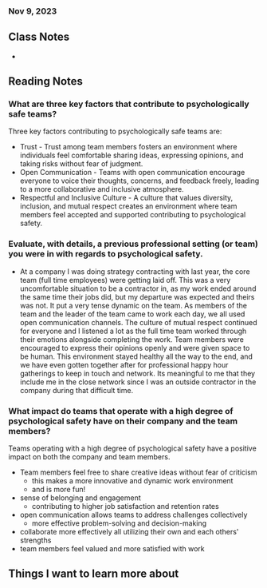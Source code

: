 ### Nov 9, 2023

## Class Notes

-

## Reading Notes
### What are three key factors that contribute to psychologically safe teams?

Three key factors contributing to psychologically safe teams are:
- Trust - Trust among team members fosters an environment where individuals feel comfortable sharing ideas, expressing opinions, and taking risks without fear of judgment.
- Open Communication - Teams with open communication encourage everyone to voice their thoughts, concerns, and feedback freely, leading to a more collaborative and inclusive atmosphere.
- Respectful and Inclusive Culture - A culture that values diversity, inclusion, and mutual respect creates an environment where team members feel accepted and supported contributing to psychological safety.

### Evaluate, with details, a previous professional setting (or team) you were in with regards to psychological safety.

- At a company I was doing strategy contracting with last year, the core team (full time employees) were getting laid off. This was a very uncomfortable situation to be a contractor in, as my work ended around the same time their jobs did, but my departure was expected and theirs was not. It put a very tense dynamic on the team. As members of the team and the leader of the team came to work each day, we all used open communication channels. The culture of mutual respect continued for everyone and I listened a lot as the full time team worked through their emotions alongside completing the work. Team members were encouraged to express their opinions openly and were given space to be human. This environment stayed healthy all the way to the end, and we have even gotten together after for professional happy hour gatherings to keep in touch and network. Its meaningful to me that they include me in the close network since I was an outside contractor in the company during that difficult time.

### What impact do teams that operate with a high degree of psychological safety have on their company and the team members?

Teams operating with a high degree of psychological safety have a positive impact on both the company and team members.
- Team members feel free to share creative ideas without fear of criticism
  - this makes a more innovative and dynamic work environment
  - and is more fun!
- sense of belonging and engagement
  - contributing to higher job satisfaction and retention rates
- open communication allows teams to address challenges collectively
  - more effective problem-solving and decision-making
- collaborate more effectively all utilizing their own and each others' strengths
- team members feel valued and more satisfied with work


## Things I want to learn more about 
